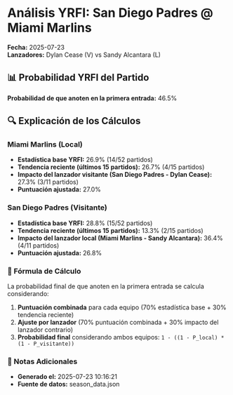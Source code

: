 # Análisis YRFI: San Diego Padres @ Miami Marlins

**Fecha:** 2025-07-23  
**Lanzadores:** Dylan Cease (V) vs Sandy Alcantara (L)

## 📊 Probabilidad YRFI del Partido

**Probabilidad de que anoten en la primera entrada:** 46.5%

## 🔍 Explicación de los Cálculos

### Miami Marlins (Local)
- **Estadística base YRFI:** 26.9% (14/52 partidos)
- **Tendencia reciente (últimos 15 partidos):** 26.7% (4/15 partidos)
- **Impacto del lanzador visitante (San Diego Padres - Dylan Cease):** 27.3% (3/11 partidos)
- **Puntuación ajustada:** 27.0%

### San Diego Padres (Visitante)
- **Estadística base YRFI:** 28.8% (15/52 partidos)
- **Tendencia reciente (últimos 15 partidos):** 13.3% (2/15 partidos)
- **Impacto del lanzador local (Miami Marlins - Sandy Alcantara):** 36.4% (4/11 partidos)
- **Puntuación ajustada:** 26.8%

### 📝 Fórmula de Cálculo

La probabilidad final de que anoten en la primera entrada se calcula considerando:
1. **Puntuación combinada** para cada equipo (70% estadística base + 30% tendencia reciente)
2. **Ajuste por lanzador** (70% puntuación combinada + 30% impacto del lanzador contrario)
3. **Probabilidad final** considerando ambos equipos: `1 - ((1 - P_local) * (1 - P_visitante))`

### 📌 Notas Adicionales

- **Generado el:** 2025-07-23 10:16:21
- **Fuente de datos:** season_data.json
